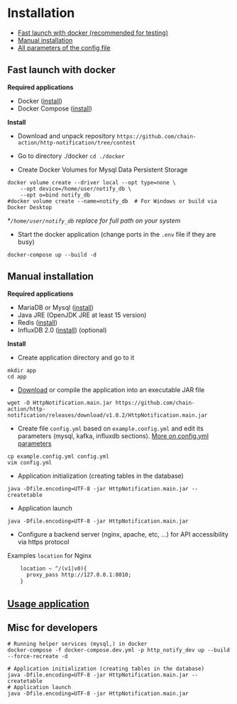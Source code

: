 # Installation

- [Fast launch with docker (recommended for testing)](#fast-launch-with-docker)
- [Manual installation](#manual-installation)
- [All parameters of the config file](ConfigYML.md)

## Fast launch with docker

__Required applications__

- Docker ([install](https://docs.docker.com/engine/install/))
- Docker Compose ([install](https://docs.docker.com/compose/install/))

__Install__

- Download and unpack repository `https://github.com/chain-action/http-notification/tree/contest`

- Go to directory ./docker `cd ./docker`
- Create Docker Volumes for Mysql Data Persistent Storage
```shell
docker volume create --driver local --opt type=none \
    --opt device=/home/user/notify_db \
    --opt o=bind notify_db
#docker volume create --name=notify_db  # For Windows or build via Docker Desktop 
```
*_`/home/user/notify_db` replace for full path on your system_
- Start the docker application (change ports in the `.env` file if they are busy)
```shell
docker-compose up --build -d
```

## Manual installation
__Required applications__

- MariaDB or Mysql ([install](https://mariadb.org/download/))
- Java JRE (OpenJDK JRE at least 15 version)
- Redis ([install](https://redis.io/download))
- InfluxDB 2.0 ([install](https://portal.influxdata.com/downloads/)) (optional)

__Install__

- Create application directory and go to it
```shell
mkdir app
cd app
```

- [Download](https://github.com/chain-action/http-notification/releases/download/v1.0.2/HttpNotification.main.jar) or compile the application into an executable JAR file
```shell
wget -O HttpNotification.main.jar https://github.com/chain-action/http-notification/releases/download/v1.0.2/HttpNotification.main.jar
```

- Create file `config.yml` based on `example.config.yml` and edit its parameters (mysql, kafka, influxdb sections). [More on config.yml parameters](ConfigYML.md)
```shell
cp example.config.yml config.yml
vim config.yml
```
- Application initialization (creating tables in the database)
```shell
java -Dfile.encoding=UTF-8 -jar HttpNotification.main.jar --createtable
```
- Application launch
```shell
java -Dfile.encoding=UTF-8 -jar HttpNotification.main.jar
```

- Configure a backend server (nginx, apache, etc, ...) for API accessibility via https protocol

Examples `location` for Nginx
```txt
    location ~ ^/(v1|v0){
      proxy_pass http://127.0.0.1:8010;
    }
```

## [Usage application](USAGE.md)

## Misc for developers

```shell
# Running helper services (mysql,) in docker 
docker-compose -f docker-compose.dev.yml -p http_notify_dev up --build --force-recreate -d

# Application initialization (creating tables in the database) 
java -Dfile.encoding=UTF-8 -jar HttpNotification.main.jar --createtable
# Application launch 
java -Dfile.encoding=UTF-8 -jar HttpNotification.main.jar
```

